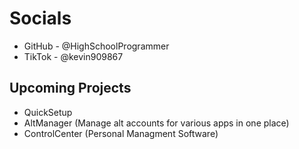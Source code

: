 # Socials
- GitHub - @HighSchoolProgrammer
- TikTok - @kevin909867

## Upcoming Projects
- QuickSetup
- AltManager (Manage alt accounts for various apps in one place)
- ControlCenter (Personal Managment Software)
